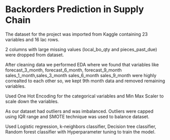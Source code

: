 # Backorders Prediction in Supply Chain

The dataset for the project was imported from Kaggle containing 23 variables and 16 lac rows.

2 columns with large missing values (local_bo_qty and pieces_past_due) were dropped from dataset.

After cleaning data we performed EDA where we found that variables like forecast_3_month, forecast_6_month, forecast_9_month
sales_1_month,sales_3_month sales_6_month sales_9_month were highly correalted to each other so, we kept 9th month data and removed remaining variables.

Used One Hot Encoding for the categorical variables and Min Max Scaler to scale down the variables.

As our dataset had outliers and was imbalanced. Outliers were capped using IQR range and SMOTE technique was used to balance dataset.

Used Logistic regression, k-neighbors classifier, Decision tree classifier, Random forest classifier with Hyperparameter tuning to train the model.
